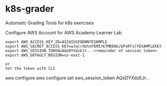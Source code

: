 # k8s-grader
Automatic Grading Tools for k8s exercises

Configure AWS Account for AWS Academy Learner Lab 
```
export AWS_ACCESS_KEY_ID=ASIAIOSFODNN7EXAMPLE
export AWS_SECRET_ACCESS_KEY=wJalrXUtnFEMI/K7MDENG/bPxRfiCYEXAMPLEKEY
export AWS_SESSION_TOKEN=AQoDYXdzEJr...<remainder of session token>
export AWS_DEFAULT_REGION=us-east-1
```

```
or 
Set the token with CLI
```
aws configure
aws configure set aws_session_token  AQoDYXdzEJr...<remainder of session token>
```
